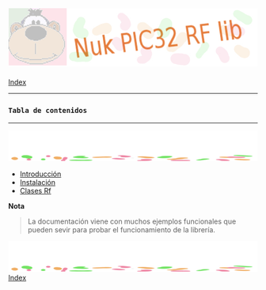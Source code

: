 ![Nuk](img/Nuk-pic-rf-lib.jpg)
------------------------------------------------------------------------------
[Index](Index.md)




------------------------------------------------------------------------------
### `Tabla de contenidos`




------------------------------------------------------------------------------
![separa](img/Nuk-separa.jpg)

* [Introducción](Intro.md)
* [Instalación](Install.md)
* [Clases Rf](Rf.md)

**Nota**
>La documentación viene con muchos ejemplos funcionales que pueden sevir para 
probar el funcionamiento de la librería.

![separa](img/Nuk-separa.jpg)
[Index](Index.md)


